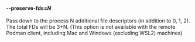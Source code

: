 #### **--preserve-fds**=*N*

Pass down to the process N additional file descriptors (in addition to 0, 1, 2).
The total FDs will be 3+N.
(This option is not available with the remote Podman client, including Mac and Windows (excluding WSL2) machines)
